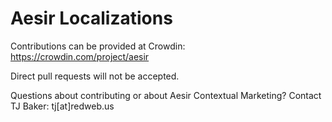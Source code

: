 # Aesir Localizations
Contributions can be provided at Crowdin: https://crowdin.com/project/aesir

Direct pull requests will not be accepted.

Questions about contributing or about Aesir Contextual Marketing? Contact TJ Baker: tj[at]redweb.us
